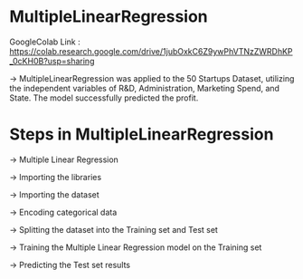 # MultipleLinearRegression

GoogleColab Link : https://colab.research.google.com/drive/1jubOxkC6Z9ywPhVTNzZWRDhKP_0cKH0B?usp=sharing

-> MultipleLinearRegression was applied to the 50 Startups Dataset, utilizing the independent variables of R&D, Administration, Marketing Spend, and State. The model successfully predicted the profit.

# Steps in MultipleLinearRegression

-> Multiple Linear Regression

-> Importing the libraries

-> Importing the dataset

-> Encoding categorical data

-> Splitting the dataset into the Training set and Test set

-> Training the Multiple Linear Regression model on the Training set

-> Predicting the Test set results

